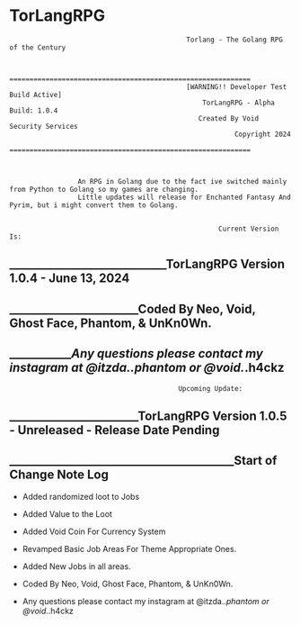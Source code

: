# TorLangRPG

                                    
                                                Torlang - The Golang RPG of the Century


                                       ============================================================
                                                [WARNING!! Developer Test Build Active]      
                                                    TorLangRPG - Alpha Build: 1.0.4      
                                                   Created By Void Security Services      
                                                            Copyright 2024     
                                       ============================================================


                            
                     An RPG in Golang due to the fact ive switched mainly from Python to Golang so my games are changing. 
                     Little updates will release for Enchanted Fantasy And Pyrim, but i might convert them to Golang. 


                                                        Current Version Is:

## ____________________________TorLangRPG Version 1.0.4 - June 13, 2024


## _______________________Coded By Neo, Void, Ghost Face, Phantom, & UnKn0Wn.
## _____________Any questions please contact my instagram at @itzda._.phantom or @void._.h4ckz


                                              Upcoming Update:

## _______________________TorLangRPG Version 1.0.5 - Unreleased - Release Date Pending
## ________________________________________Start of Change Note Log

- Added randomized loot to Jobs
- Added Value to the Loot
- Added Void Coin For Currency System
- Revamped Basic Job Areas For Theme Appropriate Ones. 
- Added New Jobs in all areas.

 
- Coded By Neo, Void, Ghost Face, Phantom, & UnKn0Wn.
- Any questions please contact my instagram at @itzda._.phantom or @void._.h4ckz
